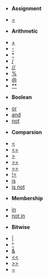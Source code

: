 - **Assignment**
* [=](/operators/assignment.md)
- **Arithmetic**
* [+](/operators/addition.md)
* [-](/operators/subtraction.md)
* [*](/operators/multiplication.md)
* [/](/operators/division.md)
* [//](/operators/floordivision.md)
* [%](/operators/remainder.md)
* [@](/operators/matrixmulti.md)
* [**](/operators/exponentiation.md)
- **Boolean**
* [or](/operators/or.md)
* [and](/operators/and.md)
* [not](/operators/not.md)
- **Comparsion**
* [<](/operators/lt.md)
* [<=](/operators/ltorequal.md)
* [>](/operators/gt.md)
* [>=](/operators/gtorequal.md)
* [==](/operators/equal.md)
* [!=](/operators/notequal.md)
* [is](/operators/is.md)
* [is not](/operators/isnot.md)
- **Membership**
* [in](/operators/in.md)
* [not in](/operators/notin.md)
- **Bitwise**
* [|](/operators/bwor.md)
* [^](/operators/bwexor.md)
* [&](/operators/bwand.md)
* [<<](/operators/bwshiftl.md)
* [>>](/operators/bwshiftr.md)
* [~](/operators/bwinvert.md)